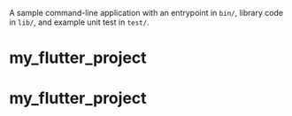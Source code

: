 A sample command-line application with an entrypoint in `bin/`, library code
in `lib/`, and example unit test in `test/`.
# my_flutter_project
# my_flutter_project

